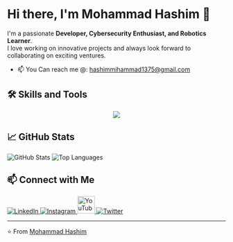 # Hi there, I'm Mohammad Hashim 👋  

I'm a passionate **Developer, Cybersecurity Enthusiast, and Robotics Learner**.  
I love working on innovative projects and always look forward to collaborating on exciting ventures.  

- 📫 You Can reach me @: [hashimmihammad1375@gmail.com](mailto:hashimmihammad1375@gmail.com)  

## 🛠️ Skills and Tools  

<p align="center">
  <a href="https://skillicons.dev">
    <img src="https://skillicons.dev/icons?i=java,cpp,c,python,flask,django,linux,flutter,react,nodejs,nextjs,mongodb,mysql,html,css,js,tensorflow,pytorch,arduino,aws,azure" />
  </a>
</p>

## 📈 GitHub Stats  

<p align="left">
  <img src="https://github-readme-stats.vercel.app/api?username=mohammadhashim135&show_icons=true&hide_title=true&count_private=true&theme=radical" alt="GitHub Stats" />
  <img src="https://github-readme-stats.vercel.app/api/top-langs/?username=mohammadhashim135&layout=compact&theme=radical" alt="Top Languages" />
</p>

## 📫 Connect with Me  

<p align="left">
  <a href="https://www.linkedin.com/in/mohammad-hashim-07ab362a6">
    <img src="https://img.icons8.com/clouds/100/000000/linkedin.png" alt="LinkedIn" />
  </a>
  <a href="https://www.instagram.com/mohammadhashim.exe/">
    <img src="https://img.icons8.com/clouds/100/000000/instagram.png" alt="Instagram" />
  </a>
  <a href="https://www.youtube.com/@coderesonance">
    <img src="https://img.icons8.com/clouds/100/000000/youtube.png" alt="YouTube" width="40" height="40" /> 
  </a>
  <a href="https://www.twitter.com/coderesonance">
    <img src="https://img.icons8.com/clouds/100/000000/twitter.png" alt="Twitter" />
  </a>
</p>


---

⭐️ From [Mohammad Hashim](https://github.com/mohammadhashim135)  
